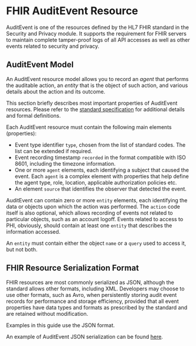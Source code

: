 

# FHIR AuditEvent Resource

AuditEvent is one of the resources defined by the HL7 FHIR standard in the Security and Privacy module. It supports the requirement for FHIR servers to maintain complete tamper-proof logs of all API accesses as well as other events related to security and privacy.

## AuditEvent Model

An AuditEvent resource model allows you to record an _agent_ that performs the auditable action, an _entity_ that is the object of such action, and various details about the action and its outcome. 

This section briefly describes most important properties of AuditEvent resources. Please refer to the [standard specification](https://www.hl7.org/fhir/auditevent.html) for additional details and formal definitions.

Each AuditEvent resource must contain the following main elements (properties):

- Event type identifier `type`, chosen from the list of standard codes. The list can be extended if required.
- Event recording timestamp `recorded` in the format compatible with ISO 8601, including the timezone information.
- One or more `agent` elements, each identifying a subject that caused the event. Each `agent` is a complex element with properties that help define the agent type, role, location, applicable authorization policies etc.
- An element `source` that identifies the observer that detected the event.

AuditEvent can contain zero or more `entity` elements, each identifying the data or objects upon which the action was performed. The `action` code itself is also optional, which allows recording of events not related to particular objects, such as an account logoff. Events related to access to PHI, obviously, should contain at least one `entity` that describes the information accessed.

An `entity` must contain either the object `name` or a `query` used to access it, but not both.

## FHIR Resource Serialization Format

FHIR resources are most commonly serialized as JSON, although the standard allows other formats, including XML. Developers may choose to use other formats, such as Avro, when persistently storing audit event records for performance and storage efficiency, provided that all event properties have data types and formats as prescribed by the standard and are retained without modification. 

Examples in this guide use the JSON format.

An example of AuditEvent JSON serialization can be found [here](https://www.hl7.org/fhir/auditevent-example.json.html).

